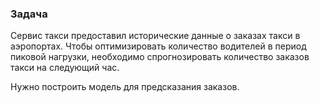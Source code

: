 ### Задача  
Сервис такси предоставил исторические данные о заказах такси в аэропортах. Чтобы оптимизировать количество водителей
в период пиковой нагрузки, необходимо спрогнозировать количество заказов такси на следующий час.  

Нужно построить модель для предсказания заказов.

